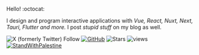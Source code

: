 Hello! :octocat: 

I design and program interactive applications with *Vue, React, Nuxt, Next, Tauri, Flutter and more.* I post _stupid stuff_ on my blog as well.

![X (formerly Twitter) Follow](https://img.shields.io/twitter/follow/:imrofayel) [![GitHub](https://img.shields.io/github/followers/imrofayel?label=follow&style=social)](https://github.com/imrofayel) ![Stars](https://img.shields.io/github/stars/imrofayel)  ![views](https://komarev.com/ghpvc/?username=imrofayel) [![StandWithPalestine](https://raw.githubusercontent.com/Safouene1/support-palestine-banner/master/StandWithPalestine.svg)](https://github.com/Safouene1/support-palestine-banner/Markdown-pages/Support.md)
